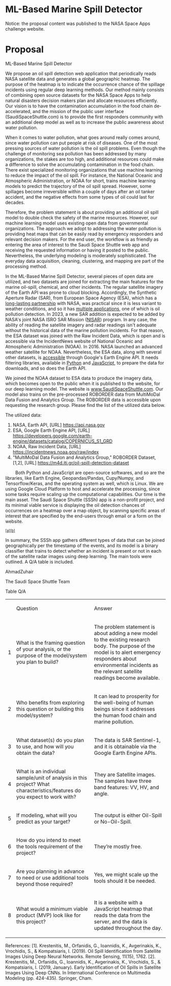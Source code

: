 # ML-Based Marine Spill Detector

<span class="c3 c5">Notice: the proposal content was published to the NASA Space Apps challenge website. </span></p>

# Proposal
<p class="c8 c5"><span class="c3 c5"></span></p><p class="c5 c6"><span class="c4 c5">ML-Based Marine Spill Detector</span></p><p class="c5 c8"><span class="c3 c5"></span></p><p class="c20 c5"><span class="c3 c5">We propose an oil spill detection web application that periodically reads NASA satellite data and generates a global geographic heatmap. The purpose of the heatmap is to indicate the occurrence chance of the spillage incidents using regular deep learning methods. Our method mainly consists of combining open source datasets for the NASA Space Apps to help natural disasters decision makers plan and allocate resources efficiently. Our vision is to have the contamination accumulation in the food chain de-accelerated, and the mission of the public user interface (SaudiSpaceShuttle.com) is to provide the first responders community with an additional deep model as well as to increase the public awareness about water pollution. </span></p><p class="c9"><span class="c7">When it comes to water pollution, what goes around really comes around, since </span><span class="c7 c5">water pollution can put people at risk of diseases. </span><span class="c7">One of the most pressing sources of water pollution is the oil spill problems. Even though the challenge of monitoring sea pollution has been addressed by many organizations, the stakes are too high, and additional resources could make a difference to solve the </span><span class="c7 c5">accumulating</span><span class="c3">&nbsp;contamination in the food chain. There exist specialized monitoring organizations that use machine learning to reduce the impact of the oil spill. For instance, the National Oceanic and Atmospheric Administration, or NOAA for short, trains machine learning models to predict the trajectory of the oil spill spread. However, some spillages become irreversible within a couple of days after an oil tanker accident, and the negative effects from some types of oil could last for decades. </span></p><p class="c9"><span class="c3">Therefore, the problem statement is about providing an additional oil spill model to double check the safety of the marine resources. However, our machine learning model uses existing open data from governmental organizations. The approach we adopt to addressing the water pollution is providing heat maps that can be easily read by emergency responders and relevant decision makers. For the end user, the workflow is as friendly as entering the area of interest to the Saudi Space Shuttle web app and receiving the requested information or having it posted to the public. Nevertheless, the underlying modeling is moderately sophisticated. The everyday data acquisition, cleaning, clustering, and mapping are part of the processing method.</span></p><p class="c11 c5 c16"><span class="c7">In the ML-Based Marine Spill Detector, several pieces of open data are utilized, and two datasets are joined for extracting the main features for the marine oil-spill, chemical, and other incidents. The regular satellite imagery of the Earth API was prone to cloud blocking. Accordingly, the Synthetic Aperture Radar (SAR), from European Space Agency (ESA), which has a </span><span class="c7 c19"><a class="c1" href="https://www.google.com/url?q=https://en.wikipedia.org/wiki/European_Space_Agency%23NASA&amp;sa=D&amp;source=editors&amp;ust=1633489504725000&amp;usg=AOvVaw2w39frJhpoOh3NlFg43b8M">long-lasting partnership</a></span><span class="c7">&nbsp;with NASA, was practical since it is less variant to weather conditions, and so it has </span><span class="c7 c19"><a class="c1" href="https://www.google.com/url?q=https://sentinel.esa.int/web/sentinel/user-guides/sentinel-1-sar/applications/mapping-applications-s1-modes&amp;sa=D&amp;source=editors&amp;ust=1633489504725000&amp;usg=AOvVaw3PLl0eZmS8G2qVTZ20H-p5">multiple applications</a></span><span class="c7">, one of which is oil pollution detection. In 2023, a new SAR addition is expected to be added by NASA&#39;s joint NASA ISRO SAR Mission (</span><span class="c7 c19"><a class="c1" href="https://www.google.com/url?q=https://nisar.jpl.nasa.gov/&amp;sa=D&amp;source=editors&amp;ust=1633489504726000&amp;usg=AOvVaw2ZtMURTEw--KDhgVOLiDWd">NISAR</a></span><span class="c7">) program. In any case, the ability of reading the satellite imagery and radar readings isn&#39;t adequate without the historical data of the marine pollution incidents. For that reason, the ESA dataset was joined with the Raw Incident Data, which is open and is accessible via the IncidentNews website of National Oceanic and Atmospheric Administration (NOAA). In 2016. NASA launched an advanced weather satellite for NOAA. Nevertheless, the ESA data, along with several other datasets, is </span><span class="c7 c19"><a class="c1" href="https://www.google.com/url?q=https://developers.google.com/earth-engine/datasets&amp;sa=D&amp;source=editors&amp;ust=1633489504726000&amp;usg=AOvVaw21jbBBNePdVKVTr4VRt6uu">accessible</a></span><span class="c7">&nbsp;through Google&#39;s Earth Engine API. It needs filtering libraries, available in </span><span class="c7 c19"><a class="c1" href="https://www.google.com/url?q=https://developers.google.com/earth-engine/tutorials/community/intro-to-python-api-guiattard&amp;sa=D&amp;source=editors&amp;ust=1633489504726000&amp;usg=AOvVaw2tDeShnWTxOW1jx5sMhWHv">Python</a></span><span class="c7">&nbsp;and </span><span class="c7 c19"><a class="c1" href="https://www.google.com/url?q=https://developers.google.com/earth-engine/tutorials/tutorial_api_01&amp;sa=D&amp;source=editors&amp;ust=1633489504726000&amp;usg=AOvVaw0sHqhflDMLV8GlJTG3S7sm">JavaScript</a></span><span class="c3">, to prepare the data for downloads, and so does the Earth API. </span></p><p class="c11 c16 c5"><span class="c7">We joined the NOAA dataset to ESA data to produce the imagery data, which becomes open to the public when it is published to the website, for our deep learning model. The website is </span><span class="c7 c19"><a class="c1" href="https://www.google.com/url?q=http://www.saudispaceshuttle.com&amp;sa=D&amp;source=editors&amp;ust=1633489504727000&amp;usg=AOvVaw0dYg2FBMDPIieB6muzwV9v">www.SaudiSpaceShuttle.com</a></span><span class="c3">. Our model also trains on the pre-processed ROBORDER data from MultiMoDal Data Fusion and Analytics Group. The ROBORDER data is accessible upon requesting the research group. Please find the list of the utilized data below.</span></p><p class="c5 c11"><span class="c3">The utilized data:</span></p><ol class="c23 lst-kix_yn5vlkymikgj-0 start" start="1"><li class="c5 c12 li-bullet-0"><span class="c7">NASA, Earth API, [URL] </span><span class="c7 c19"><a class="c1" href="https://www.google.com/url?q=https://api.nasa.gov/&amp;sa=D&amp;source=editors&amp;ust=1633489504727000&amp;usg=AOvVaw0yk7uSz7p8GwRgr_-pj2zd">https://api.nasa.gov</a></span></li><li class="c12 c5 li-bullet-0"><span class="c7">ESA, Google Earth Engine API, [URL] </span><span class="c7 c19"><a class="c1" href="https://www.google.com/url?q=https://developers.google.com/earth-engine/datasets/catalog/COPERNICUS_S1_GRD&amp;sa=D&amp;source=editors&amp;ust=1633489504727000&amp;usg=AOvVaw09pc10ddOuvXya168hRQKI">https://developers.google.com/earth-engine/datasets/catalog/COPERNICUS_S1_GRD</a></span></li><li class="c12 c5 li-bullet-0"><span class="c7">NOAA, Raw Incident Data, [URL] </span><span class="c7 c19"><a class="c1" href="https://www.google.com/url?q=https://incidentnews.noaa.gov/raw/index&amp;sa=D&amp;source=editors&amp;ust=1633489504728000&amp;usg=AOvVaw3JGR6YmmWXFilxiycIYOA9">https://incidentnews.noaa.gov/raw/index</a></span></li><li class="c12 c5 li-bullet-0"><span class="c7">&quot;MultiMoDal Data Fusion and Analytics Group,&quot; ROBORDER Dataset, [1,2], [URL] </span><span class="c7 c19"><a class="c1" href="https://www.google.com/url?q=https://m4d.iti.gr/oil-spill-detection-dataset&amp;sa=D&amp;source=editors&amp;ust=1633489504728000&amp;usg=AOvVaw2TnlAZvr8s9_o-xDoW727t">https://m4d.iti.gr/oil-spill-detection-dataset</a></span><span class="c7">&nbsp;</span></li></ol><p class="c10"><span class="c7">&nbsp;&nbsp;&nbsp;&nbsp;&nbsp;&nbsp;&nbsp;&nbsp;Both Python and JavaScript are open-source softwares, and so are the libraries, like Earth Engine, Geopandas/Pandas, Cupy/Numpy, and Tensorflow/Keras, and the operating system as well, which is Linux. We are using Google Cloud Platform to host and accelerate the processing, since some tasks require scaling up the computational capabilities. Our time is the main asset. The Saudi Space Shuttle (SSSh) app is a non-profit project, and its minimal viable service is displaying the oil detection chances of occurrences on a heatmap over a map object, by scanning specific areas of interest that are specified by the end-users through email or a form on the website. </span></p><sup><a href="#cmnt1" id="cmnt_ref1">[a]</a></sup><sup><a href="#cmnt2" id="cmnt_ref2">[b]</a></sup><p class="c0"><span class="c3"></span></p><p class="c9"><span class="c7">In summary, the SSSh app gathers different types of data that can be joined geographically per the timestamp of the events, and </span><span class="c7 c5">its model is a binary classifier that trains to detect whether an incident is present or not in each of the satellite radar images using deep learning. The main tools were outlined. A Q/A table is included. </span></p><p class="c0"><span class="c3"></span></p><p class="c9"><span class="c4">AhmadZuhair</span></p><p class="c9"><span class="c3">The Saudi Space Shuttle Team</span></p><p class="c8" dir="rtl"><span class="c3 c5"></span></p><p class="c8" dir="rtl"><span class="c3 c5"></span></p><p class="c8" dir="rtl"><span class="c3 c5"></span></p><p class="c8" dir="rtl"><span class="c3 c5"></span></p><p class="c8" dir="rtl"><span class="c3 c5"></span></p><p class="c8"><span class="c3 c5"></span></p><p class="c8"><span class="c3 c5"></span></p><p class="c8"><span class="c3 c5"></span></p><p class="c8"><span class="c3 c5"></span></p><p class="c8"><span class="c3 c5"></span></p><p class="c8"><span class="c3 c5"></span></p><p class="c8"><span class="c3 c5"></span></p><p class="c8" dir="rtl"><span class="c3 c5"></span></p><p class="c10"><span class="c4">Table Q/A</span></p><p class="c0"><span class="c3"></span></p><a id="t.69c9aec6e1d134400c23d10e2159c61757b6dae9"></a><a id="t.0"></a><table class="c21"><tbody><tr class="c24"><td class="c18" colspan="1" rowspan="1"><p class="c0"><span class="c3"></span></p></td><td class="c2" colspan="1" rowspan="1"><p class="c10"><span class="c3">Question</span></p></td><td class="c15" colspan="1" rowspan="1"><p class="c10"><span class="c3">Answer</span></p></td></tr><tr class="c24"><td class="c18" colspan="1" rowspan="1"><p class="c10"><span class="c3">1</span></p></td><td class="c2" colspan="1" rowspan="1"><p class="c10"><span class="c3">What is the framing question of your analysis, or the purpose of the model/system you plan to build? </span></p></td><td class="c15" colspan="1" rowspan="1"><p class="c10"><span class="c3">The problem statement is about adding a new model to the existing research body. The purpose of the model is to alert emergency responders about environmental incidents as the relevant satellite readings become available. </span></p></td></tr><tr class="c24"><td class="c18" colspan="1" rowspan="1"><p class="c10"><span class="c3">2</span></p></td><td class="c2" colspan="1" rowspan="1"><p class="c10"><span class="c3">Who benefits from exploring this question or building this model/system?</span></p></td><td class="c15" colspan="1" rowspan="1"><p class="c10"><span class="c3">It can lead to prosperity for the well-being of human beings since it addresses the human food chain and marine pollution. </span></p></td></tr><tr class="c24"><td class="c18" colspan="1" rowspan="1"><p class="c10"><span class="c3">3</span></p></td><td class="c2" colspan="1" rowspan="1"><p class="c10"><span class="c3">What dataset(s) do you plan to use, and how will you obtain the data? </span></p><p class="c0"><span class="c3"></span></p></td><td class="c15" colspan="1" rowspan="1"><p class="c10"><span class="c3">The data is SAR Sentinel-1, and it is obtainable via the Google Earth Engine APIs. </span></p><p class="c0"><span class="c3"></span></p></td></tr><tr class="c24"><td class="c18" colspan="1" rowspan="1"><p class="c10"><span class="c3">4</span></p></td><td class="c2" colspan="1" rowspan="1"><p class="c10"><span class="c3">What is an individual sample/unit of analysis in this project? What characteristics/features do you expect to work with? </span></p></td><td class="c15" colspan="1" rowspan="1"><p class="c10"><span class="c3">They are Satellite images. The samples have three band features: VV, HV, and angle. </span></p><p class="c0"><span class="c3"></span></p></td></tr><tr class="c24"><td class="c18" colspan="1" rowspan="1"><p class="c10"><span class="c3">5</span></p></td><td class="c2" colspan="1" rowspan="1"><p class="c10"><span class="c3">If modeling, what will you predict as your target? </span></p></td><td class="c15" colspan="1" rowspan="1"><p class="c10"><span class="c3">The output is either Oil-Spill or No-Oil-Spill.</span></p><p class="c0"><span class="c3"></span></p></td></tr><tr class="c24"><td class="c18" colspan="1" rowspan="1"><p class="c10"><span class="c3">6</span></p></td><td class="c2" colspan="1" rowspan="1"><p class="c10"><span class="c3">How do you intend to meet the tools requirement of the project? </span></p><p class="c0"><span class="c3"></span></p></td><td class="c15" colspan="1" rowspan="1"><p class="c10"><span class="c3">They&rsquo;re mostly free.</span></p><p class="c0"><span class="c3"></span></p></td></tr><tr class="c24"><td class="c18" colspan="1" rowspan="1"><p class="c10"><span class="c3">7</span></p></td><td class="c2" colspan="1" rowspan="1"><p class="c10"><span class="c3">Are you planning in advance to need or use additional tools beyond those required? </span></p><p class="c0"><span class="c3"></span></p></td><td class="c15" colspan="1" rowspan="1"><p class="c10"><span class="c3">Yes, we might scale up the tools should it be needed. </span></p><p class="c0"><span class="c3"></span></p></td></tr><tr class="c24"><td class="c18" colspan="1" rowspan="1"><p class="c10"><span class="c3">8</span></p></td><td class="c2" colspan="1" rowspan="1"><p class="c10"><span class="c3">What would a minimum viable product (MVP) look like for this project? </span></p></td><td class="c15" colspan="1" rowspan="1"><p class="c10"><span class="c3">It is a website with a JavaScript heatmap that reads the data from the server, and the data is updated throughout the day. </span></p></td></tr></tbody></table><p class="c0"><span class="c3"></span></p><p class="c20"><span class="c5 c14">References: </span><span class="c3 c5">[1]. Krestenitis, M., Orfanidis, G., Ioannidis, K., Avgerinakis, K., Vrochidis, S., &amp; Kompatsiaris, I. (2019). Oil Spill Identification from Satellite Images Using Deep Neural Networks. Remote Sensing, 11(15), 1762. [2]. Krestenitis, M., Orfanidis, G., Ioannidis, K., Avgerinakis, K., Vrochidis, S., &amp; Kompatsiaris, I. (2019, January). Early Identification of Oil Spills in Satellite Images Using Deep CNNs. In International Conference on Multimedia Modeling (pp. 424-435). Springer, Cham.</span></p>


